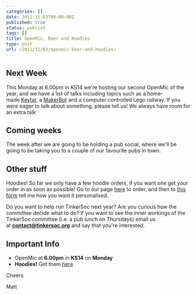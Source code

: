 ```yaml
---
categories: []
date: 2011-11-03T00:00:00Z
published: true
status: publish
tags: []
title: OpenMic, Beer and Hoodies
type: post
url: /2011/11/03/openmic-beer-and-hoodies/
---
```


## Next Week ##

This Monday at 6.00pm in KS14 we're hosting our second OpenMic of the year,
and we have a list of talks including topics such as a
home-made [Keytar](http://en.wikipedia.org/wiki/Keytar),
a [MakerBot](http://www.makerbot.com/) and a computer controlled Lego
railway. If you were eager to talk about something, please tell us! We
always have room for an extra talk

## Coming weeks ##

The week after we are going to be holding a pub social, where we'll be
going to be taking you to a couple of our favourite pubs in town.

## Other stuff ##

Hoodies! So far we only have a few hoodie orders, if you want one get your
order in as soon as possible! Go to our
page [here](http://www.kentunion.co.uk/organisation/TinkerSoc/) to order,
and then to [this form](http://goo.gl/Z8l9e) tell me how you want it
personalised.

Do you want to help run TinkerSoc next year? Are you curious how the committee decide what to do? If you want to see the inner workings of the TinkerSoc committee (i.e. a pub lunch on Thursdays) email us at **[contact@tinkersoc.org](mailto:contact@tinkersoc.org)** and say that you're interested.

## Important Info ##

 * OpenMic at **6.00pm** in **KS14** on **Monday**
 * **Hoodies!** Get them [here](http://www.kentunion.co.uk/organisation/TinkerSoc/)

Cheers

Matt
